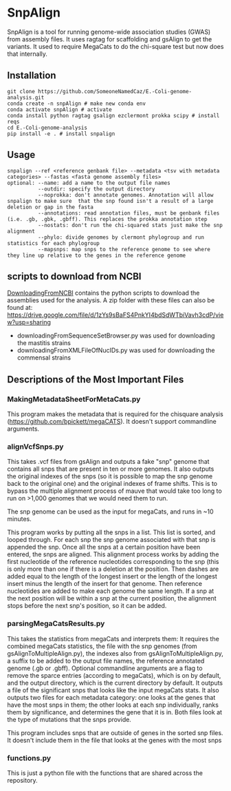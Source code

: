 # SnpAlign

SnpAlign is a tool for running genome-wide association studies (GWAS) from assembly files.
It uses ragtag for scaffolding and gsAlign to get the variants.
It used to require MegaCats to do the chi-square test but now does that internally.


## Installation
    git clone https://github.com/SomeoneNamedCaz/E.-Coli-genome-analysis.git
    conda create -n snpAlign # make new conda env
    conda activate snpAlign # activate
    conda install python ragtag gsalign ezclermont prokka scipy # install reqs
    cd E.-Coli-genome-analysis
    pip install -e . # install snpalign

## Usage
    snpalign --ref <reference genbank file> --metadata <tsv with metadata categories> --fastas <fasta genome assembly files>
    optional: --name: add a name to the output file names
              --outdir: specify the output directory
              --noprokka: don't annotate genomes. Annotation will allow snpalign to make sure  that the snp found isn't a result of a large deletion or gap in the fasta
              --annotations: read annotation files, must be genbank files (i.e. .gb, .gbk, .gbff). This replaces the prokka annotation step
              --nostats: don't run the chi-squared stats just make the snp alignment
              --phylo: divide genomes by clermont phylogroup and run statistics for each phylogroup
              --mapsnps: map snps to the reference genome to see where they line up relative to the genes in the reference genome
    

## scripts to download from NCBI
[DownloadingFromNCBI](src%2Fsnpalign%2FDownloadingFromNCBI) contains the python scripts to download the assemblies used for the analysis.
A zip folder with these files can also be found at: https://drive.google.com/file/d/1zYs9sBaFS4PnkYI4bdSdWTbiVavh3cdP/view?usp=sharing
- downloadingFromSequenceSetBrowser.py was used for downloading the mastitis strains
- downloadingFromXMLFileOfNucIDs.py was used for downloading the commensal strains

## Descriptions of the Most Important Files

### MakingMetadataSheetForMetaCats.py
This program makes the metadata that is required for the chisquare analysis (https://github.com/bpickett/megaCATS). It doesn't support commandline arguments.

### alignVcfSnps.py
This takes .vcf files from gsAlign and outputs a fake "snp" genome that contains all snps that are present in ten or more genomes. It also outputs the original indexes of the snps (so it is possible to map the snp genome back to the original one) and the original indexes of frame shifts. This is to bypass the multiple alignment process of mauve that would take too long to run on >1,000 genomes that we would need them to run.

The snp genome can be used as the input for megaCats, and runs in ~10 minutes.

This program works by putting all the snps in a list. This list is sorted, and looped through. For each snp the snp genome associated with that snp is appended the snp. Once all the snps at a certain position have been entered, the snps are aligned. This alignment process works by adding the first nucleotide of the reference nucleotides corresponding to the snp (this is only more than one if there is a deletion at the position. Then dashes are added equal to the length of the longest insert or the length of the longest insert minus the length of the insert for that genome. Then reference nucleotides are added to make each genome the same length. If a snp at the next position will be within a snp at the current position, the alignment stops before the next snp's position, so it can be added.

### parsingMegaCatsResults.py
This takes the statistics from megaCats and interprets them: It requires the combined megaCats statistics, the file with the snp genomes (from gsAlignToMultipleAlign.py), the indexes also from gsAlignToMultipleAlign.py, a suffix to be added to the output file names, the reference annotated genome (.gb or .gbff). Optional commandline arguments are a flag to remove the sparce entries (according to megaCats), which is on by default, and the output directory, which is the current directory by default. It outputs a file of the significant snps that looks like the input megaCats stats. It also outputs two files for each metadata category: one looks at the genes that have the most snps in them; the other looks at each snp individually, ranks them by significance, and determines the gene that it is in. Both files look at the type of mutations that the snps provide.

This program includes snps that are outside of genes in the sorted snp files. It doesn't include them in the file that looks at the genes with the most snps

### functions.py
This is just a python file with the functions that are shared across the repository.
